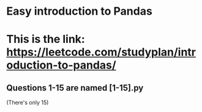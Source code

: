 # Easy introduction to Pandas

# This is the link: https://leetcode.com/studyplan/introduction-to-pandas/ 

## Questions 1-15 are named [1-15].py

(There's only 15)
